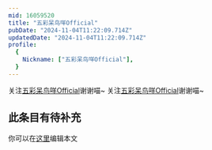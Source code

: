 ```yaml
---
mid: 16059520
title: "五彩呆鸟咩Official"
pubDate: "2024-11-04T11:22:09.714Z"
updatedDate: "2024-11-04T11:22:09.714Z"
profile:
  {
    Nickname: ["五彩呆鸟咩Official"],
  }
---
```


关注[五彩呆鸟咩Official](https://space.bilibili.com/16059520)谢谢喵~ 关注[五彩呆鸟咩Official](https://space.bilibili.com/16059520)谢谢喵~

## 此条目有待补充
你可以在[这里](https://github.com/Yuhanawa/VTuber.ICU/edit/master/src/content/v/五彩呆鸟咩Official/index.md)编辑本文
